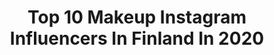 ---
title: Top 10 Makeup Instagram Influencers In Finland In 2020
description: >-
  Find top makeup Instagram influencers in Finland in 2020. Most popular hashtags: #vappu #eyemakeup #hudabeauty #makeuplook.
platform: Instagram
profiles:
  - username: "sosssi"
    fullname: >-
      𝕾𝖔𝖓𝖏𝖆 𝕳𝖞𝖙𝖙𝖎𝖓𝖊𝖓 (𝕺𝖋𝖋𝖎𝖈𝖎𝖆𝖑)
    location: "Finland"
    followers: 67215
    engagement: 775
    commentsToLikes: 0.011221
    id: ck5hfmpr1y7pp0i11qb9j3id9
    verified: false
    hashtags: "#happiness, #walkingaround, #forest, #babysteps"
  - username: "hennyharjusola"
    fullname: >-
      Henny Harjusola
    location: "Finland"
    followers: 80566
    engagement: 1253
    commentsToLikes: 0.004088
    id: ck6uf3ywvur3e0j71olcwwcn5
    verified: true
    hashtags: "#mainos, #cocopanda, #decadechallenge"
  - username: "maryvin1"
    fullname: >-
      𝐌𝐚𝐫𝐲 𝐕 💄 𝐇𝐞𝐥𝐬𝐢𝐧𝐤𝐢 • 𝐓𝐚𝐥𝐥𝐢𝐧𝐧
    location: "Finland"
    followers: 25253
    engagement: 308
    commentsToLikes: 0.041169
    id: ck6tmziqr8u1h0j71ps0o2ksd
    verified: false
    hashtags: "#museumlover, #sportswear, #vappu, #ford"
  - username: "ssipe_"
    fullname: >-
      Sanna Partanen
    location: "Finland"
    followers: 3595
    engagement: 1653
    commentsToLikes: 0.062491
    id: ck5cjtkztvh9s0i1188gu946e
    verified: false
    hashtags: "#maleficent, #instadaily, #neopolitan, #rwby"
  - username: "stella.s.makeup"
    fullname: >-
      Stella Sironen
    location: "Finland"
    followers: 66985
    engagement: 468
    commentsToLikes: 0.010506
    id: ck5zzl68ibxz10i14s4q4rqjv
    verified: false
    hashtags: "#nyxcosmeticsnordics, #sweedlashes, #glistencosmetics, #lindahallbergcosmetics"
  - username: "zollaaaaaaa"
    fullname: >-
      🇷🇸Зорана Максимовић🇷🇸
    location: "Finland"
    followers: 2965
    engagement: 1277
    commentsToLikes: 0.072918
    id: ck6u35ul8vw3o0j71sih7ygb7
    verified: false
    hashtags: "#nofilter, #natural, #ilonarah, #tehnikolor"
  - username: "saratarnanen"
    fullname: >-
      Sara Tarnanen
    location: "Finland"
    followers: 13448
    engagement: 596
    commentsToLikes: 0.029309
    id: ck5bwdrmjlhx40i11991bkggp
    verified: false
    hashtags: "#stokkebaby, #babyboy, #makeupjunkie, #beautyshot"
  - username: "janinamakeup"
    fullname: >-
      JANINA
    location: "Finland"
    followers: 5082
    engagement: 562
    commentsToLikes: 0.060321
    id: ck8syua9pm15x0j784cf7i7vc
    verified: false
    hashtags: "#summermakeup, #fashionpost, #fashiongram, #fashionlook"
  - username: "saaraahlberg"
    fullname: >-
      Saara Ahlberg 💋
    location: "Finland"
    followers: 10658
    engagement: 535
    commentsToLikes: 0.018564
    id: ck8t0d43nrnq40j78plne5mqd
    verified: false
    hashtags: "#tb"
  - username: "ida_elina"
    fullname: >-
      IDA EKMAN
    location: "Finland"
    followers: 204360
    engagement: 179
    commentsToLikes: 0.017461
    id: ck134p6mfxiwr0i19sftt2npz
    verified: true
    hashtags: "#tatelangdon, #digitalart, #have2have, #fringe"
---